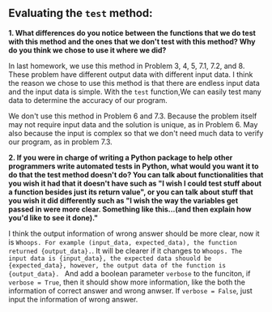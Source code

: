 ## Evaluating the `test` method:

**1. What differences do you notice between the functions that we do test with this method and the ones that we don't test with this method? Why do you think we chose to use it where we did?**


In last homework, we use this method in Problem 3, 4, 5, 7.1, 7.2, and 8. These problem have different output data with different input data. I think the reason we chose to use this method is that there are endless input data and the input data is simple. With the `test` function,We can easily test many data to determine the accuracy of our program. 

We don't use this method in Problem 6 and 7.3. Because the problem itself may not require input data and the solution is unique, as in Problem 6. May also because the input is complex so that we don't need much data to verify our program, as in problem 7.3.  



**2. If you were in charge of writing a Python package to help other programmers write automated tests in Python, what would you want it to do that the test method doesn't do? You can talk about functionalities that you wish it had that it doesn't have such as "I wish I could test stuff about a function besides just its return value", or you can talk about stuff that you wish it did differently such as "I wish the way the variables get passed in were more clear. Something like this...(and then explain how you'd like to see it done)."**

I think the output information of wrong answer should be more clear, now it is 
``
Whoops. For example (input_data, expected_data), the function returned {output_data}.
``. It will be clearer if it changes to 
`
Whoops. The input data is {input_data}, the expected data shouold be {expected_data}, however, the output data of the function is {output_data}. 
`
And add a boolean parameter `verbose` to the funciton, if `verbose = True`, then it should show more information, like the both the information of correct answer and wrong anwser. If `verbose = False`, just input the information of wrong answer.  